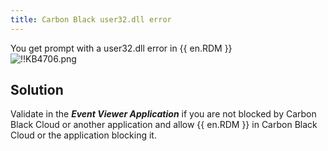 ```yaml
---
title: Carbon Black user32.dll error
---
```

You get prompt with a user32.dll error in {{ en.RDM }}  
![!!KB4706.png](https://webdevolutions.azureedge.net/docs/en/kb/KB4706.png)
## Solution
Validate in the ***Event Viewer Application*** if you are not blocked by Carbon Black Cloud or another application and allow {{ en.RDM }} in Carbon Black Cloud or the application blocking it.
